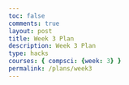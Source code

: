 ```yaml
---
toc: false
comments: true
layout: post
title: Week 3 Plan
description: Week 3 Plan
type: hacks
courses: { compsci: {week: 3} }
permalink: /plans/week3
---
```




